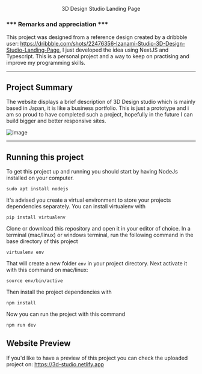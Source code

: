 <p align="center">
 
  <p align="center">
    3D Design Studio Landing Page
  </p>
</p>

### *** Remarks and appreciation ***

This project was designed from a reference design created by a dribbble user: https://dribbble.com/shots/22476356-Izanami-Studio-3D-Design-Studio-Landing-Page, I just developed the idea using NextJS and Typescript. This is a personal project and a way to keep on practising and improve my programming skills.

---


## Project Summary

The website displays a brief description of 3D Design studio which is mainly based in Japan, it is like a business portfolio. This is just a prototype and i am so proud to have completed such a project, hopefully in the future I can build bigger and better responsive sites.

![image](https://github.com/codekill21/3D_Studio_Website/assets/64259757/380168b5-4f35-4e9d-a896-94f3c90a926e)


---

## Running this project

To get this project up and running you should start by having NodeJs installed on your computer.

```
sudo apt install nodejs
```

It's advised you create a virtual environment to store your projects dependencies separately. You can install virtualenv with

```
pip install virtualenv
```

Clone or download this repository and open it in your editor of choice. In a terminal (mac/linux) or windows terminal, run the following command in the base directory of this project

```
virtualenv env
```

That will create a new folder `env` in your project directory. Next activate it with this command on mac/linux:

```
source env/bin/active
```

Then install the project dependencies with

```
npm install 
```

Now you can run the project with this command

```
npm run dev
```


## Website Preview

If you'd like to have a preview of this project you can check the uploaded project on: https://3d-studio.netlify.app


</div>
